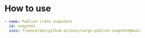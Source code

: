 # How to use

```yaml
- name: Publish crate snapshots
  id: snapshot
  uses: fluencelabs/github-actions/cargo-publish-snapshot@main
```
